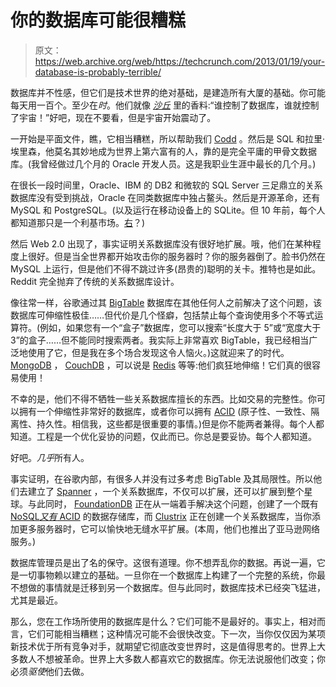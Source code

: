 # 你的数据库可能很糟糕

> 原文：<https://web.archive.org/web/https://techcrunch.com/2013/01/19/your-database-is-probably-terrible/>

数据库并不性感，但它们是技术世界的绝对基础，是建造所有大厦的基础。你可能每天用一百个。至少在*时*。他们就像 *[沙丘](https://web.archive.org/web/20230328231607/http://en.wikipedia.org/wiki/Dune_%28novel%29)* 里的香料:“谁控制了数据库，谁就控制了宇宙！”好吧，现在不要看，但是宇宙开始震动了。

一开始是平面文件，瞧，它相当糟糕，所以帮助我们 [Codd](https://web.archive.org/web/20230328231607/http://en.wikipedia.org/wiki/Edgar_F._Codd) 。然后是 SQL 和拉里·埃里森，他莫名其妙地成为世界上第六富有的人，靠的是完全平庸的甲骨文数据库。(我曾经做过几个月的 Oracle 开发人员。这是我职业生涯中最长的几个月。)

在很长一段时间里，Oracle、IBM 的 DB2 和微软的 SQL Server 三足鼎立的关系数据库没有受到挑战，Oracle 在同类数据库中独占鳌头。然后是开源革命，还有 MySQL 和 PostgreSQL。(以及运行在移动设备上的 SQLite。但 10 年前，每个人都知道那只是一个利基市场。[右](https://web.archive.org/web/20230328231607/http://www.sqlite.org/)？)

然后 Web 2.0 出现了，事实证明关系数据库没有很好地扩展。哦，他们在某种程度上很好。但是当全世界都开始攻击你的服务器时？你的服务器倒了。脸书仍然在 MySQL 上运行，但是他们不得不跳过许多(昂贵的)聪明的关卡。推特也是如此。Reddit 完全抛弃了传统的关系数据库设计。

像往常一样，谷歌通过其 [BigTable](https://web.archive.org/web/20230328231607/http://en.wikipedia.org/wiki/BigTable) 数据库在其他任何人之前解决了这个问题，该数据库可伸缩性极佳……但代价是几个怪癖，包括禁止每个查询使用多个不等式运算符。(例如，如果您有一个“盒子”数据库，您可以搜索“长度大于 5”或“宽度大于 3”的盒子……但不能同时搜索两者。我实际上非常喜欢 BigTable，我已经相当广泛地使用了它，但是我在多个场合发现这令人恼火。)这就迎来了的时代。 [MongoDB](https://web.archive.org/web/20230328231607/http://www.mongodb.org/) ， [CouchDB](https://web.archive.org/web/20230328231607/http://en.wikipedia.org/wiki/CouchDB) ，可以说是 [Redis](https://web.archive.org/web/20230328231607/http://redis.io/) 等等:他们疯狂地伸缩！它们真的很容易使用！

不幸的是，他们不得不牺牲一些关系数据库擅长的东西。比如交易的完整性。你可以拥有一个伸缩性非常好的数据库，或者你可以拥有 [ACID](https://web.archive.org/web/20230328231607/http://en.wikipedia.org/wiki/ACID) (原子性、一致性、隔离性、持久性。相信我，这些都是很重要的事情。)但是你不能两者兼得。每个人都知道。工程是一个优化妥协的问题，仅此而已。你总是要妥协。每个人都知道。

好吧。*几乎*所有人。

事实证明，在谷歌内部，有很多人并没有过多考虑 BigTable 及其局限性。所以他们去建立了 [Spanner](https://web.archive.org/web/20230328231607/http://strata.oreilly.com/2012/10/google-spanner-relational-database.html) ，一个关系数据库，不仅可以扩展，还可以扩展到整个星球。与此同时， [FoundationDB](https://web.archive.org/web/20230328231607/http://www.foundationdb.com/) 正在从一端着手解决这个问题，创建了一个既有[NoSQL*又有* ACID](https://web.archive.org/web/20230328231607/https://techcrunch.com/2012/09/10/foundationdb-not-your-standard-nosql-database/) 的数据存储库，而 [Clustrix](https://web.archive.org/web/20230328231607/https://techcrunch.com/2012/07/05/clustrix-6-75-million-shit-ton-of-unstructured-data/) 正在创建一个关系数据库，当你添加更多服务器时，它可以愉快地无缝水平扩展。(本周，他们也推出了亚马逊网络服务。)

数据库管理员是出了名的保守。这很有道理。你不想弄乱你的数据。再说一遍，它是一切事物赖以建立的基础。一旦你在一个数据库上构建了一个完整的系统，你最不想做的事情就是迁移到另一个数据库。但与此同时，数据库技术已经突飞猛进，尤其是最近。

那么，您在工作场所使用的数据库是什么？它们可能不是最好的。事实上，相对而言，它们可能相当糟糕；这种情况可能不会很快改变。下一次，当你仅仅因为某项新技术优于所有竞争对手，就期望它彻底改变世界时，这是值得思考的。世界上大多数人不想被革命。世界上大多数人都喜欢它的数据库。你无法说服他们改变；你必须*驱使*他们去做。